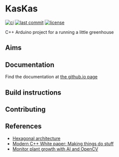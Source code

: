 # KasKas

<!-- CI status -->
[![ci](https://github.com/s-t-a-n/KasKas/workflows/ci/badge.svg)](https://github.com/s-t-a-n/KasKas/actions?query=workflow=ci)
[![last commit](https://badgen.net/github/last-commit/s-t-a-n/KasKas)](https://GitHub.com/s-t-a-n/KasKas/commit/)
[![license](https://img.shields.io/github/license/s-t-a-n/KasKas.svg)](https://github.com/s-t-a-n/KasKas/blob/master/LICENSE)


<!-- short description -->
C++ Arduino project for a running a little greenhouse

## Aims

<!-- more detailed description -->

## Documentation

Find the documentation at [the github.io page](https://s-t-a-n.github.io/libraries/KasKas/KasKas.html)

## Build instructions

<!-- instructions to get the simplest example working -->

## Contributing

<!-- rules/suggestions -->

## References

- [Hexagonal architecture](https://alistair.cockburn.us/hexagonal-architecture/)
- [Modern C++ White paper:
  Making things do stuff](https://www.feabhas.com/sites/default/files/uploads/EmbeddedWisdom/Feabhas%20Modern%20C%2B%2B%20white%20paper%20Making%20things%20do%20stuff.pdf)
- [Monitor plant growth with AI and OpenCV
  ](https://magpi.raspberrypi.com/articles/monitor-plant-growth-ai-opencv)